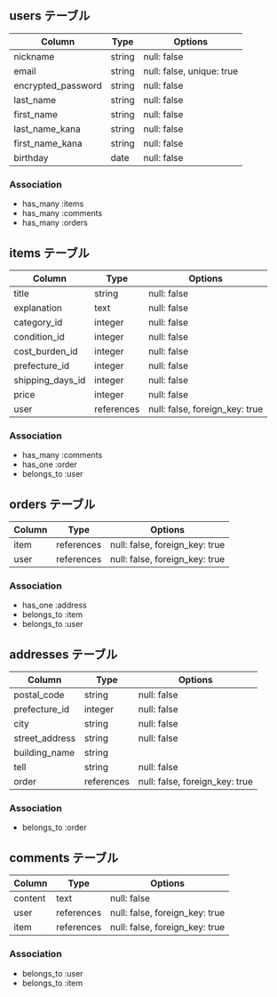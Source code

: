 ## users テーブル

| Column             | Type   | Options                   |
|--------------------|--------| --------------------------|
| nickname           | string | null: false               |
| email              | string | null: false, unique: true |
| encrypted_password | string | null: false               |
| last_name          | string | null: false               |
| first_name         | string | null: false               |
| last_name_kana     | string | null: false               |
| first_name_kana    | string | null: false               |
| birthday           | date   | null: false               |

### Association
- has_many :items
- has_many :comments
- has_many :orders

## items テーブル

| Column           | Type       | Options                        |
|------------------|------------| -------------------------------|
| title            | string     | null: false                    |
| explanation      | text       | null: false                    |
| category_id      | integer    | null: false                    |
| condition_id     | integer    | null: false                    |
| cost_burden_id   | integer    | null: false                    |
| prefecture_id    | integer    | null: false                    |
| shipping_days_id | integer    | null: false                    |
| price            | integer    | null: false                    |
| user             | references | null: false, foreign_key: true |

### Association
- has_many   :comments
- has_one    :order
- belongs_to :user



## orders テーブル

| Column | Type       | Options                        |
|--------|----------- | -------------------------------|
| item   | references | null: false, foreign_key: true |
| user   | references | null: false, foreign_key: true |

### Association
- has_one    :address
- belongs_to :item
- belongs_to :user


## addresses テーブル

| Column         | Type       | Options                        |
|----------------|------------| -------------------------------|
| postal_code    | string     | null: false                    |
| prefecture_id  | integer    | null: false                    |
| city           | string     | null: false                    |
| street_address | string     | null: false                    |
| building_name  | string     |                                |
| tell           | string     | null: false                    |
| order          | references | null: false, foreign_key: true |

### Association
- belongs_to :order


## comments テーブル

| Column  | Type       | Options                        |
|---------|----------- | -------------------------------|
| content | text       | null: false                    |
| user    | references | null: false, foreign_key: true |
| item    | references | null: false, foreign_key: true |   

### Association
- belongs_to :user
- belongs_to :item